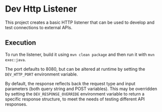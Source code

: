 # Dev Http Listener

This project creates a basic HTTP listener that can be used to develop and test connections to external APIs.

## Execution

To run the listener, build it using `mvn clean package` and then run it with `mvn exec:java`.

The port defaults to 8080, but can be altered at runtime by setting the `DEV_HTTP_PORT` environment variable.

By default, the response reflects back the request type and input parameters (both query string and POST variables).  This may be overridden by setting the `DEV_RESPONSE_OVERRIDE` environment variable to return a specific response structure, to meet the needs of testing different API responses.
